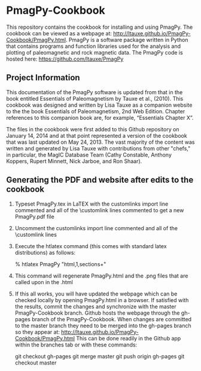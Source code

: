 PmagPy-Cookbook
===============

This repository contains the cookbook for installing and using PmagPy. The cookbook can be viewed as a webpage at: http://ltauxe.github.io/PmagPy-Cookbook/PmagPy.html. PmagPy is a software package written in Python that contains programs and function libraries used for the analysis and plotting of paleomagnetic and rock magnetic data. The PmagPy code is hosted here: https://github.com/ltauxe/PmagPy 

Project Information
---------------

This documentation of the PmagPy software is updated from that in the book entitled Essentials of Paleomagnetism by Tauxe et al., (2010). This cookbook was designed and written by Lisa Tauxe as a companion website to the the book Essentials of Paleomagnetism, 2nd Web Edition. Chapter references to this companion book are, for example, “Essentials Chapter X”.

The files in the cookbook were first added to this Github repository on January 14, 2014 and at that point represented a version of the cookbook that was last updated on May 24, 2013. The vast majority of the content was written and generated by Lisa Tauxe with contributions from other "chefs," in particular, the MagIC Database Team (Cathy Constable, Anthony Koppers, Rupert Minnett, Nick Jarboe, and Ron Shaar).

Generating the PDF and website after edits to the cookbook
---------------
1) Typeset PmagPy.tex in LaTEX with the customlinks import line commented and all of the \customlink lines commented to get a new PmagPy.pdf file

2) Uncomment the customlinks import line commented and all of the \customlink lines

3) Execute the htlatex command (this comes with standard latex distributions) as follows:

    % htlatex PmagPy "html,1,sections+"
    
4) This command will regenerate PmagPy.html and the .png files that are called upon in the .html

5) If this all works, you will have updated the webpage which can be checked locally by opening PmagPy.html in a browser. If satisfied with the results, commit the changes and synchronize with the master PmagPy-Cookbook branch. Github hosts the webpage through the gh-pages branch of the PmagPy-Cookbook. When changes are committed to the master branch they need to be merged into the gh-pages branch so they appear at: http://ltauxe.github.io/PmagPy-Cookbook/PmagPy.html This can be done readily in the Github app within the branches tab or with these commands:

    git checkout gh-pages
    git merge master
    git push origin gh-pages
    git checkout master
